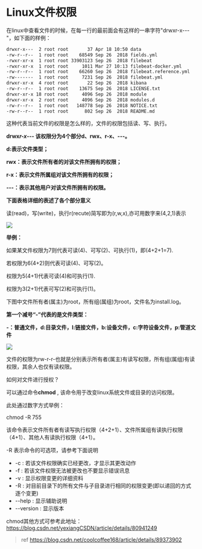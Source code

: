 # Linux文件权限


在linux中查看文件的时候，在每一行的最前面会有这样的一串字符"drwxr-x---"，如下面的样例：

```bash
drwxr-x---  2 root root       37 Apr 18 10:50 data
-rw-r--r--  1 root root    68549 Sep 26  2018 fields.yml
-rwxr-xr-x  1 root root 33903123 Sep 26  2018 filebeat
-rwxr-xr-x  1 root root     1011 Mar 27 10:13 filebeat-docker.yml
-rw-r--r--  1 root root    66260 Sep 26  2018 filebeat.reference.yml
-rw-------  1 root root     7231 Sep 26  2018 filebeat.yml
drwxr-xr-x  4 root root       22 Sep 26  2018 kibana
-rw-r--r--  1 root root    13675 Sep 26  2018 LICENSE.txt
drwxr-xr-x 18 root root     4096 Sep 26  2018 module
drwxr-xr-x  2 root root     4096 Sep 26  2018 modules.d
-rw-r--r--  1 root root   148778 Sep 26  2018 NOTICE.txt
-rw-r--r--  1 root root      802 Sep 26  2018 README.md
```

这种代表当前文件的权限是怎么样的，文件的权限包括读、写、执行。

**d****rwx****_r-x_\--- 该权限分为4个部分d、rwx、r-x、---。**

**d:表示文件类型；**

**rwx：表示文件所有者的对该文件所拥有的权限；**

**r-x：表示文件所属组对该文件所拥有的权限；**

**\---：表示其他用户对该文件所拥有的权限。**

**下面表格详细的表述了各个部分意义**

读\(read\)，写\(write\)，执行r\(recute\)简写即为\(r,w,x\),亦可用数字来\(4,2,1\)表示

![](https://img-blog.csdnimg.cn/20190515155004267.jpg)

**举例：**

如果某文件权限为7则代表可读\(4\)、可写\(2\)、可执行\(1\)，即\(4+2+1=7\).

若权限为6\(4+2\)则代表可读\(4\)、可写\(2\)。

权限为5\(4+1\)代表可读\(4\)和可执行\(1\).

权限为3\(2+1\)代表可写\(2\)和可执行\(1\)。

下图中文件所有者\(属主\)为root，所有组\(属组\)为root，文件名为install.log。

**第一个减号“-”代表的是文件类型：**

**\-：普通文件，d:目录文件，l:链接文件，b:设备文件，c:字符设备文件，p:管道文件**

![](https://img-blog.csdnimg.cn/20190515154912360.jpg)

文件的权限为rw-r-r-也就是分别表示所有者\(属主\)有读写权限，所有组\(属组\)有读权限，其余人也仅有读权限。

如何对文件进行授权？

可以通过命令**chmod** , 该命令用于改变linux系统文件或目录的访问权限。

此处通过数字方式举例：

chmod \-R 755

该命令表示文件所有者有读写执行权限（4+2+1）、文件所属组有读执行权限（4+1）、其他人有读执行权限（4+1）。

\-R 表示命令的可选项，请参考下面说明

- \-c : 若该文件权限确实已经更改，才显示其更改动作
- \-f : 若该文件权限无法被更改也不要显示错误讯息
- \-v : 显示权限变更的详细资料
- \-R : 对目前目录下的所有文件与子目录进行相同的权限变更\(即以递回的方式逐个变更\)
- \--help : 显示辅助说明
- \--version : 显示版本

chmod其他方式可参考此地址：<https://blog.csdn.net/yexiangCSDN/article/details/80941249>

>ref https://blog.csdn.net/coolcoffee168/article/details/89373902

